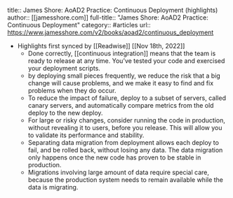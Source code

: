 title:: James Shore: AoAD2 Practice: Continuous Deployment (highlights)
author:: [[jamesshore.com]]
full-title:: "James Shore: AoAD2 Practice: Continuous Deployment"
category:: #articles
url:: https://www.jamesshore.com/v2/books/aoad2/continuous_deployment

- Highlights first synced by [[Readwise]] [[Nov 18th, 2022]]
	- Done correctly, [[continuous integration]] means that the team is ready to release at any time. You’ve tested your code and exercised your deployment scripts.
	- by deploying small pieces frequently, we reduce the risk that a big change will cause problems, and we make it easy to find and fix problems when they do occur.
	- To reduce the impact of failure, deploy to a subset of servers, called canary servers, and automatically compare metrics from the old deploy to the new deploy.
	- For large or risky changes, consider running the code in production, without revealing it to users, before you release. This will allow you to validate its performance and stability.
	- Separating data migration from deployment allows each deploy to fail, and be rolled back, without losing any data. The data migration only happens once the new code has proven to be stable in production.
	- Migrations involving large amount of data require special care, because the production system needs to remain available while the data is migrating.